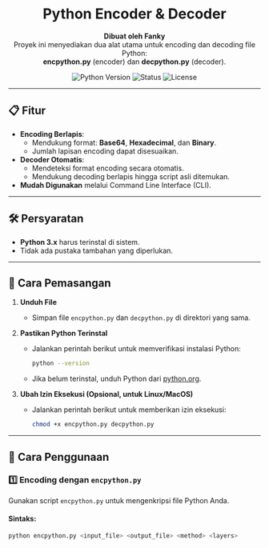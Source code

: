 <h1 align="center">Python Encoder & Decoder</h1>

<p align="center">
  <strong>Dibuat oleh Fanky</strong><br>
  Proyek ini menyediakan dua alat utama untuk encoding dan decoding file Python: <br>
  <b>encpython.py</b> (encoder) dan <b>decpython.py</b> (decoder).
</p>

<p align="center">
  <img src="https://img.shields.io/badge/Python-3.x-blue" alt="Python Version">
  <img src="https://img.shields.io/badge/Status-Active-success" alt="Status">
  <img src="https://img.shields.io/badge/License-MIT-green" alt="License">
</p>

---

## 📋 Fitur

- **Encoding Berlapis**:
  - Mendukung format: <strong>Base64</strong>, <strong>Hexadecimal</strong>, dan <strong>Binary</strong>.
  - Jumlah lapisan encoding dapat disesuaikan.
- **Decoder Otomatis**:
  - Mendeteksi format encoding secara otomatis.
  - Mendukung decoding berlapis hingga script asli ditemukan.
- **Mudah Digunakan** melalui Command Line Interface (CLI).

---

## 🛠️ Persyaratan

- **Python 3.x** harus terinstal di sistem.
- Tidak ada pustaka tambahan yang diperlukan.

---

## 🚀 Cara Pemasangan

1. **Unduh File**
   - Simpan file `encpython.py` dan `decpython.py` di direktori yang sama.

2. **Pastikan Python Terinstal**
   - Jalankan perintah berikut untuk memverifikasi instalasi Python:
     ```bash
     python --version
     ```
   - Jika belum terinstal, unduh Python dari <a href="https://www.python.org/">python.org</a>.

3. **Ubah Izin Eksekusi (Opsional, untuk Linux/MacOS)**
   - Jalankan perintah berikut untuk memberikan izin eksekusi:
     ```bash
     chmod +x encpython.py decpython.py
     ```

---

## 📖 Cara Penggunaan

### 1️⃣ Encoding dengan <code>encpython.py</code>

Gunakan script <code>encpython.py</code> untuk mengenkripsi file Python Anda.

#### Sintaks:
```bash
python encpython.py <input_file> <output_file> <method> <layers>
